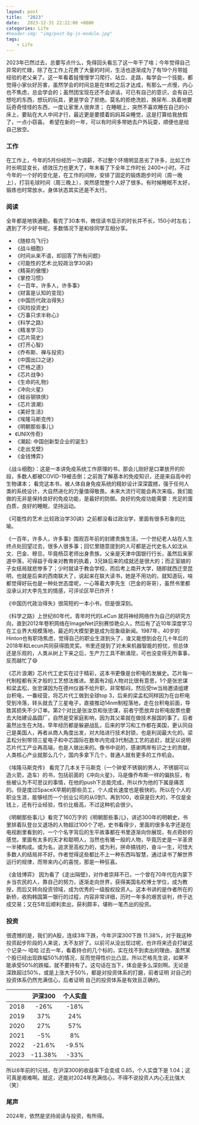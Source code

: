 ```yaml
---
layout: post
title:  "2023"
date:   2023-12-31 22:22:00 +0800
categories: Life
#header-img: "img/post-bg-js-module.jpg"
tags:
    - Life
---
```


2023年已然过去，总要写点什么，免得回头看忘了这一年干了啥；今年觉得自己异常的忙碌，除了在工作上花费了大量的时间，生活也逐渐成为了有19个月带娃经验的老父亲了。这一年看着娃慢慢学习爬行、站立、走路，每学会一个技能，都觉得小家伙好厉害，虽然学会的时间总是在体检之后才达成，有那么一点慢，内心也不焦虑，总会学会的；虽然团宝现在还不会讲话，可已有自己的意识，会有自己想吃的东西，想玩的玩具，更是学会了拒绝。莫名的拒绝洗脸，换尿布...执着地要玩奇奇怪怪的东西，一度让家里人很奔溃；
在睡眠上，突然不喜欢睡在自己的小床上，要贴在大人中间才行，最近更是要摸着妈妈耳朵睡觉，这是打算给我放假了，一点小窃喜。
希望在新的一年，可以有时间多带她去户外玩耍，顺便也是给自己放空。


### 工作

在工作上，今年的5月份经历一次调薪，不过整个环境明显恶劣了许多，比如工作时长明显变长，绩效压力也更大了，年末看了下全年工作时长 2400+小时。不过今年的一个好的变化是，在工作的间隙，安排了固定的锻炼跑步时间（周一晚上），打羽毛球时间（周三晚上），突然感觉整个人好了很多。有时候睡眠不太好，锻炼也时常放水，身体状态其实还是不太行。

### 阅读

全年都是地铁通勤，看完了30本书，微信读书显示的时长并不长，150小时左右；遇到了不少好书呢，多数情况下是和徐同学互相分享。

* 《随椋鸟飞行》
* 《战斗细胞》
* 《时间从来不语，却回答了所有问题》
* 《可能性的艺术:比较政治学30讲》
* 《精英的傲慢》
* 《掌控习惯》
* 《一百年，许多人，许多事》
* 《财富是认知的变现》
* 《中国历代政治得失》
* 《风险投资史》
* 《万事只求半称心》
* 《科学之路》
* 《精准学习》
* 《芯片简史》
* 《打开心智》
* 《乔布斯、禅与投资》
* 《中国出口之谜》
* 《芒格之道》
* 《芯片战争》
* 《生命的礼物》
* 《冲向火星》
* 《硅谷钢铁侠》
* 《芯片浪潮》
* 《美好生活》
* 《埃隆马斯克传》
* 《明朝那些事儿》
* 《UNIX传奇》
* 《潮起: 中国创新型企业的诞生》
* 《走出戈壁》
* 《金钱博弈》

《战斗细胞》：这是一本讲免疫系统工作原理的书，那会儿刚好是口罩放开的阶段，多数人都被COVID-19被击倒；之前我了解基本的免疫知识，还是来自高中的生物课本；
看完这本书，被人体自身免疫系统的精妙设计深深震撼，强于任何人类的系统设计，大自然进化的力量值得敬畏。未来大流行可能会再次来临，我们能做的无非是保持良好的免疫功能，是最好的防御。良好的免疫功能需要：充足的蛋白质，良好的睡眠，坚持运动。

《可能性的艺术:比较政治学30讲》之前都没看过政治学，里面有很多形象的比喻。

《一百年，许多人，许多事》围观百年前的封建贵族生活，一个世纪老人站在人生终点处回望过去，很多人很多事；回忆里随意提到的人可都是近代史名人如沈从文、巴金、穆旦。毕竟杨苡老师出身贵族，父亲是天津中国银行行长，虽然后来家道中落，可得益于母亲对教育的执着，3兄妹后来的成就还是很大的；而正室娘的子女结局就悲惨多了；少时就读于教会学校，而后考上南开大学，随即就西迁至昆明，也就是后来的西南联大了，说起来在联大读书，她是不用功的，就知道玩，啥都觉得好玩也是一种处世态度呢，一心等着大李先生（巴金的哥哥），虽然书里都没承认对大李先生的情感，可评论区早已炸开！

《中国历代政治得失》很简短的一本小书，但是很深刻。

《科学之路》上世纪80年代，青年时代的LeCun 就将神经网络作为自己的研究方向，直到2012年卷积网络在ImageNet识别赛惊艳众人，然后有了近10年深度学习在工业界大规模落地，最近的大模型更是成为现象级新闻。1987年，40岁的Hinton也有职场焦虑，觉得自己的职业生涯到头了，谁又能想到会在几十年后的2018年和Lecun共同获得图灵奖。书里还提到了对未来机器智能的担忧，但总体还是乐观的，人类从树上下来之后，生产力工具不断涌现，可也没变得无所事事，反而越忙了😄

《芯片浪潮》芯片代工史实在过于精彩，这本书更像是台积电的发展史。芯片每一代制程都有天才般的工艺想法推进。里面有2组人物对比很有意思，1个是张忠谋和梁孟松，张忠谋因为在德州仪器不给升职，非常郁闷，然后受tw当局邀请组建台积电，一番经营，将芯片代工做到全球top 3，后来的梁孟松同样因为在台积电受到冷落，转头就去了三星电子，直接推动14nm制程落地，走在台积电前面，导致其损失不少订单。第2个对比是张汝京和张忠谋，前者宁愿放弃台积电股票也要去大陆建设晶圆厂，自然是受家庭影响，因为其父辈就在做技术报国的事了。后者虽然出生在大陆，早年经历都是躲避战乱，后来的学习和工作都在美国，更认同自己是美国人，再者从商人角度出发，对大陆进行技术封锁，也是利润最大化的。梁孟松分别带领三星电子和中芯国际在数年内完成3代制造工艺的追赶，就足以说明芯片代工产业再高端，也是人做出来的。像书中说的，感谢两岸有识之士的贡献，人类核心产业就那么几个，国内多拿下几个，普通人就有更多的工作机会。

《埃隆马斯克传》 看完了几本关于马斯克（一个钟爱不锈钢的男人，不锈钢可以造火箭，造车）的书，包括前面的《冲向火星》，马是像乔布斯一样的偏执狂，有些被认为不可思议的事情，在他的push下总能完成，所以作为他的下属是痛苦的。但是度过SpaceX早期的那些员工，个人成长速度也是极快的。所以在个人的职业生涯，能够经历一个创业公司的从0到1，再到100，收获是巨大的，不仅是金钱上，还有行业经验，性价比极高，不过这种机会很少。

《明朝那些事儿》看完了160万字的《明朝那些事儿》，讲述300年的明朝史，书里排着队登台又退场的人物超过100个了吧，史书看得少，里面的很多名字还是在电视剧里看到的，一个个名字背后的生平故事都在书里逐渐向你展现，有点奇妙的感觉。里面有太多的天才和聪明人，当然也有猪一般的人物，毕竟历史是一半圣贤一半猪构成。或为名，追求至高权力的，或为利，拼命搞钱的，奋斗一生，可惜大多数人的结局并不好。作者觉得这些都比不上一种东西叫智慧，通过读书了解世界运行的规律，而带来内心的喜悦，那是一种狂喜。

《金钱博弈》 因为看了《走出隔壁》，对作者崇拜不已，一个曾在70年代在内蒙下乡当农民的人，靠自己的努力，逐渐走向世界，获得美国名校博士学位，成为教授，而后又转向投资领域，成为优秀的一级股权投资人。这本书讲的是作者所在的新桥，收购韩国第一银行的过程，内容非常详细，历时一年多的艰苦谈判，终于达成交易；又在5年后顺利卖出，获利颇丰，堪称一笔杰出的投资。

### 投资

很遗憾的是，我们的A股，连续3年下跌，今年沪深300下跌 11.38%，对于我这种投资起步阶段的人来说，太不友好了。以前可从没出现过呢，也许将来还会打破这个记录～ 哈哈
过去一年，看着持仓的几个标的，实在找不到卖出的理由，虽然某个股已经出现跌幅50%的情况，反而觉得性价比凸显。所以芒格先生说，如果不能承受50%的跌幅，就不要持有了。这句话在当下，体会是多么深刻啊。无论是深跌超过50%，或是上涨大于50%，都是对投资体系的打磨，前者证明 对自己的投资体系仍然充满信心，后者证明 自己的投资体系是有效且正确的。

||沪深300|个人实盘|
|:--:|:--:|:--:|
|2018|-26%|-18%|
|2019|37%|24%|
|2020|27%|57%|
|2021|-5%|8%|
|2022|-21.6%|-9.5%|
|2023|-11.38%|-33%|

所以6年前的1元钱，在沪深300的收益率下会变成 0.85，个人实盘下是 1.04；这可真是艰难啊。就这，还能对2024年充满信心，不得不说投资人内心无比强大（笑）

### 尾声

2024年，依然是坚持阅读与投资，有所得。

